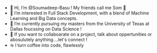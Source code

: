 - 👋 Hi, I’m @Soumadeep-Basu ! My friends call me Som 👾
- 👀 I’m interested in Full Stack Development, with a blend of Machine Learning and Big Data concepts.
- 🌱 I’m currently pursuing my masters from the University of Texas at Dallas foucssing on Data Science !
- 🐋 If you want to collaboarate on a project, talk about oppertunities or abosulutely anything....let's connect !
- ☕️ I turn coffee into code, flawlessly

<!---
Soumadeep-Basu/Soumadeep-Basu is a ✨ special ✨ repository because its `README.md` (this file) appears on your GitHub profile.
You can click the Preview link to take a look at your changes.
--->

